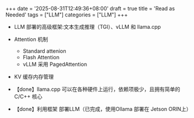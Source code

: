 +++
date = '2025-08-31T12:49:36+08:00'
draft = true
title = 'Read as Needed'
tags = ["LLM"]
categories = ["LLM"]
+++

- LLM 部署的高级框架:文本生成推理（TGI）、vLLM 和 llama.cpp

- Attention 机制
    - Standard attenion
    - Flash Attention
    - vLLM 采用 PagedAttention

- KV 缓存内存管理

- 【done】llama.cpp 可以在各种硬件上运行，依赖项极少，且拥有简单的 C/C++ 核心

- 【done】利用框架 部署LLM（已完成，使用Ollama 部署在 Jetson ORIN上）

